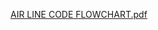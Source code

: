 [AIR LINE CODE FLOWCHART.pdf](https://github.com/abdu2030/project-/files/14000556/AIR.LINE.CODE.FLOWCHART.pdf)
